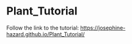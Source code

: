 # Plant_Tutorial
Follow the link to the tutorial: https://josephine-hazard.github.io/Plant_Tutorial/
